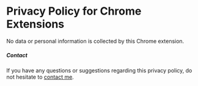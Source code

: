 # Privacy Policy for Chrome Extensions

No data or personal information is collected by this Chrome extension.

##### Contact

If you have any questions or suggestions regarding this privacy policy, do not hesitate to [contact me](https://www.chrisswithinbank.net/contact/).
